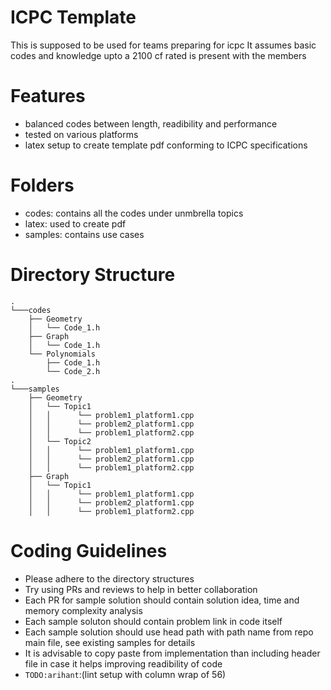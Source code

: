 # ICPC Template

This is supposed to be used for teams preparing for icpc
It assumes basic codes and knowledge upto a 2100 cf rated is present with the members

# Features

- balanced codes between length, readibility and performance
- tested on various platforms
- latex setup to create template pdf conforming to ICPC specifications

# Folders

- codes: contains all the codes under unmbrella topics
- latex: used to create pdf
- samples: contains use cases

# Directory Structure
```
.
└───codes
    ├── Geometry
    │   └── Code_1.h
    ├── Graph
    │   └── Code_1.h
    └── Polynomials
        ├── Code_1.h
        └── Code_2.h
.
└───samples
    ├── Geometry
    │   └── Topic1
    │   │      └── problem1_platform1.cpp
    │   │      └── problem2_platform1.cpp
    │   │      └── problem1_platform2.cpp
    │   └── Topic2
    │   │      └── problem1_platform1.cpp
    │   │      └── problem2_platform1.cpp
    │   │      └── problem1_platform2.cpp
    ├── Graph
    │   └── Topic1
    │   │      └── problem1_platform1.cpp
    │   │      └── problem2_platform1.cpp
    │   │      └── problem1_platform2.cpp
```

# Coding Guidelines

- Please adhere to the directory structures
- Try using PRs and reviews to help in better collaboration
- Each PR for sample solution should contain solution idea, time and memory complexity analysis
- Each sample soluton should contain problem link in code itself
- Each sample solution should use head path with path name from repo main file, see existing samples for details
- It is advisable to copy paste from implementation than including header file in case it helps improving readibility of code
- `TODO:arihant`:(lint setup with column wrap of 56)